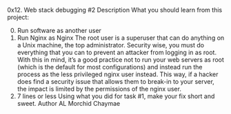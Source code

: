 0x12. Web stack debugging #2
Description
What you should learn from this project:

0. Run software as another user
1. Run Nginx as Nginx
The root user is a superuser that can do anything on a Unix machine, the top administrator. Security wise, you must do everything that you can to prevent an attacker from logging in as root. With this in mind, it’s a good practice not to run your web servers as root (which is the default for most configurations) and instead run the process as the less privileged nginx user instead. This way, if a hacker does find a security issue that allows them to break-in to your server, the impact is limited by the permissions of the nginx user.
2. 7 lines or less
Using what you did for task #1, make your fix short and sweet.
Author
AL Morchid Chaymae
